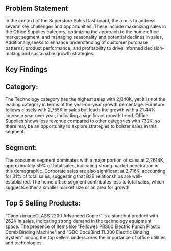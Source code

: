 ## Problem Statement

In the context of the Superstore Sales Dashboard, the aim is to address several key challenges and opportunities. These include maximizing sales in the Office Supplies category, optimizing the approach to the home office market segment, and managing seasonality and potential declines in sales. Additionally,seeks to enhance understanding of customer purchase patterns, product performance, and profitability to drive informed decision-making and sustainable growth strategies.

## Key Findings

## Category:

The Technology category has the highest sales with 2,840K, yet it is not the leading category in terms of the year-on-year growth percentage.
Furniture follows closely with 2,755K in sales but leads the growth with a 21.44% increase year over year, indicating a significant growth trend.
Office Supplies shows less revenue compared to other categories with 732K, so there may be an opportunity to explore strategies to bolster sales in this segment.

## Segment:

The consumer segment dominates with a major portion of sales at 2,2614K, approximately 50% of total sales, indicating strong market penetration in this demographic.
Corporate sales are also significant at 2,716K, accounting for 31% of total sales, suggesting that B2B relationships are well-established.
The home office segment contributes less to total sales, which suggests either a smaller market size or an area for growth.

## Top 5 Selling Products:

“Canon imageCLASS 2200 Advanced Copier” is a standout product with 262K in sales, indicating strong demand in the technology equipment space.
The presence of items like “Fellowes PBS00 Electric Punch Plastic Comb Binding Machine” and “GBC DocuBind TL300 Electric Binding System” among the top sellers underscores the importance of office utilities and technologies.
